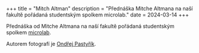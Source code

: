 +++
title = "Mitch Altman"
description = "Přednáška Mitche Altmana na naší fakultě pořádaná studentským spolkem microlab."
date = 2024-03-14
+++

Přednáška od Mitche Altmana na naší fakultě pořádaná studentským spolkem [microlab](https://microlab.space).

Autorem fotografí je [Ondřej Pastyřík](https://gkthkl.cz).
